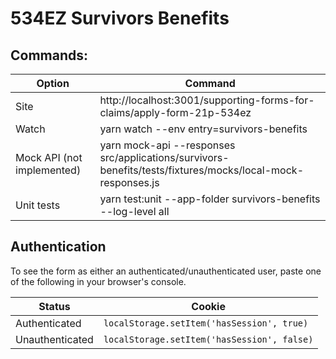 # 534EZ Survivors Benefits

## Commands:

| Option | Command |
| ------ | ----------- |
| Site   | http://localhost:3001/supporting-forms-for-claims/apply-form-21p-534ez |
| Watch  | yarn watch --env entry=survivors-benefits |
| Mock API (not implemented) | yarn mock-api --responses src/applications/survivors-benefits/tests/fixtures/mocks/local-mock-responses.js | 
| Unit tests | yarn test:unit --app-folder survivors-benefits --log-level all |

## Authentication
To see the form as either an authenticated/unauthenticated user, paste one of the following in your browser's console.

| Status | Cookie |
| ------ | ------ |
| Authenticated | `localStorage.setItem('hasSession', true)` |
| Unauthenticated | `localStorage.setItem('hasSession', false)` |